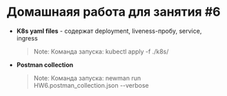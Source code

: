 # Домашнаяя работа для занятия #6

- **K8s yaml files** - содержат deployment, liveness-пробу, service, ingress
  > Note: Команда запуска: kubectl apply -f ./k8s/

- **Postman collection**
  > Note: Команда запуска: newman run HW6.postman_collection.json --verbose
